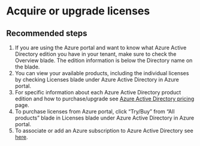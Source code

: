 <properties
    pageTitle="License acquition or upgrade"
    description="License acquition or upgrade"
    service="microsoft.aad"
    resource="Microsoft_AAD_IAM"
    authors="SumitParikh"
    displayOrder="1770"
    supportTopicIds="32615393"
    selfHelpType="generic"
    resourceTags=""
    productPesIds="16578"
    cloudEnvironments="public"
 	articleId="27a27e60-5ea0-43fb-bd8d-9260c7cdca50"
/>

# Acquire or upgrade licenses

## **Recommended steps**


1. If you are using the Azure portal and want to know what Azure Active Directory edition you have in your tenant, make sure to check the Overview blade. The edition information is below the Directory name on the blade.
2. You can view your available products, including the individual licenses by checking Licenses blade under Azure Active Directory in Azure portal.
3. For specific information about each Azure Active Directory product edition and how to purchase/upgrade see [Azure Active Directory pricing](https://azure.microsoft.com/pricing/details/active-directory/) page.
4. To purchase licenses from Azure portal, click “Try/Buy” from “All products” blade in Licenses blade under Azure Active Directory in Azure portal.
5. To associate or add an Azure subscription to Azure Active Directory see [here](https://docs.microsoft.com/azure/active-directory/fundamentals/active-directory-how-subscriptions-associated-directory).